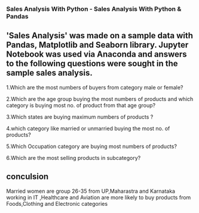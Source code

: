
### Sales Analysis With Python - Sales Analysis With Python & Pandas


## 'Sales Analysis' was made on a sample data with Pandas, Matplotlib and Seaborn library. Jupyter Notebook was used via Anaconda and answers to the following questions were sought in the sample sales analysis.

1.Which are the most numbers of buyers from category male or female?

2.Which are the age group buying the most numbers of products and which category is buying most 
  no. of product from that age group?

3.Which states are buying maximum numbers of products ?

4.which category like married or unmarried buying the most no. of products?

5.Which  Occupation  category are buying most numbers of products?

6.Which are the most selling products in subcategory?



##  conculsion

Married women are group 26-35 from UP,Maharastra and Karnataka working in IT ,Healthcare and Aviation are more likely to buy products from Foods,Clothing and Electronic categories

